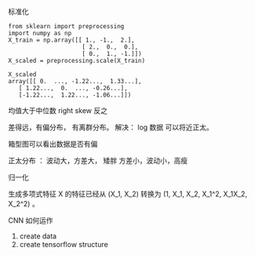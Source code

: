 标准化

	from sklearn import preprocessing
	import numpy as np
	X_train = np.array([[ 1., -1.,  2.],
	                     [ 2.,  0.,  0.],
	                     [ 0.,  1., -1.]])
	X_scaled = preprocessing.scale(X_train)

	X_scaled                                          
	array([[ 0.  ..., -1.22...,  1.33...],
       [ 1.22...,  0.  ..., -0.26...],
       [-1.22...,  1.22..., -1.06...]])


均值大于中位数 right skew
反之

差得远，有偏分布， 有离群分布。 解决： log 数据 可以将近正太。

箱型图可以看出数据是否有偏
 

正太分布 ： 波动大，方差大， 矮胖
方差小，波动小，高瘦


归一化


生成多项式特征
X 的特征已经从 (X_1, X_2) 转换为 (1, X_1, X_2, X_1^2, X_1X_2, X_2^2) 。


CNN
如何运作


1.	create data
2.	create tensorflow structure
